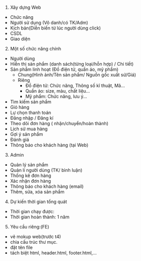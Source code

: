 1. Xây dựng Web
- Chức năng
- Người sử dụng (Vô danh/có TK/Adm)
- Kịch bản(Diễn biến từ lúc người dùng click)
- CSDL
- Giao diện

2. Một số chức năng chính
- Người dùng
- Hiển thị sản phẩm (danh sách(từng loại/hỗn hợp) / Chi tiết)
- Sản phẩm linh hoạt (Đồ điện tử, quần áo, mỹ phẩm)
  - Chung(Hình ảnh/Tên sản phẩm/ Nguồn gốc xuất sứ/Giá)
  - Riêng
     - Đồ điện tử: Chức năng, Thông số kĩ thuật, Mã...
     - Quần áo: size, màu, chất liệu...
     - Mỹ phẩm: Chức năng, lưu ý...
- Tìm kiếm sản phẩm
- Giỏ hàng
- Lự chọn thanh toán
- Đăng nhập / Đăng kí
- Theo dõi đơn hàng ( nhận/chuyển/hoàn thành)
- Lịch sử mua hàng
- Gợi ý sản phẩm 
- Đánh giá
- Thông báo cho khách hàng (tại Web)


3. Admin 
- Quản lý sản phẩm
- Quản lí người dùng (TK/ bình luận)
- Thống kê đơn hàng
- Xác nhận đơn hàng
- Thông báo cho khách hàng (email)
- Thêm, sửa, xóa sản phẩm

4. Dự kiến thời gian tổng quát
- Thời gian chạy được:
- Thời gian hoàn thành: 1 năm

5. Yêu cầu riêng:(FE)
* vẽ mokup web(trước t4)
* chia cấu trúc thư mục.
* đặt tên file
* tách biệt html, header.html, footer.html,...

